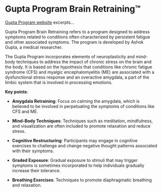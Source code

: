 <!--
source: gpt-3 + jph editing
tags: limbic-system treatments brands
-->

# Gupta Program Brain Retraining™

[Gupta Program website](https://guptaprogram.com) excerpts…

Gupta Program Brain Retraining refers to a program designed to address symptoms related to conditions often characterized by persistent fatigue and other associated symptoms. The program is developed by Ashok Gupta, a medical researcher.

The Gupta Program incorporates elements of neuroplasticity and mind-body techniques to address the impact of chronic stress on the brain and the body. It is based on the hypothesis that conditions like chronic fatigue syndrome (CFS) and myalgic encephalomyelitis (ME) are associated with a dysfunctional stress response and an overactive amygdala, a part of the limbic system that is involved in processing emotions.

**Key points**:

* **Amygdala Retraining**: Focus on calming the amygdala, which is believed to be involved in perpetuating the symptoms of conditions like CFS and ME.

* **Mind-Body Techniques**: Techniques such as meditation, mindfulness, and visualization are often included to promote relaxation and reduce stress.

* **Cognitive Restructuring**: Participants may engage in cognitive exercises to challenge and change negative thought patterns associated with their symptoms.

* **Graded Exposure**: Gradual exposure to stimuli that may trigger symptoms is sometimes incorporated to help individuals gradually increase their tolerance.

* **Breathing Exercises**: Techniques to promote diaphragmatic breathing and relaxation.
